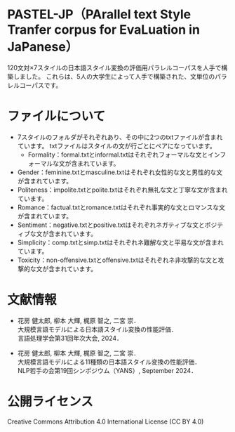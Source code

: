 # PASTEL-JP（PArallel text Style Tranfer corpus for EvaLuation in JaPanese）
120文対×7スタイルの日本語スタイル変換の評価用パラレルコーパスを人手で構築しました。
これらは、5人の大学生によって人手で構築された、文単位のパラレルコーパスです。


# ファイルについて
- 7スタイルのフォルダがそれぞれあり、その中に2つのtxtファイルが含まれています。
  txtファイルはスタイルの文が行ごとにペアになっています。
  - Formality：formal.txtとinformal.txtはそれぞれフォーマルな文とインフォーマルな文が含まれています。
- Gender：feminine.txtとmasculine.txtはそれぞれ女性的な文と男性的な文が含まれています。
- Politeness：impolite.txtとpolite.txtはそれぞれ無礼な文と丁寧な文が含まれています。
- Romance：factual.txtとromance.txtはそれぞれ事実的な文とロマンスな文が含まれています。
- Sentiment：negative.txtとpositive.txtはそれぞれネガティブな文とポジティブな文が含まれています。
- Simplicity：comp.txtとsimp.txtはそれぞれネ難解な文と平易な文が含まれています。
- Toxicity：non-offensive.txtとoffensive.txtはそれぞれネ非攻撃的な文と攻撃的な文が含まれています。

# 文献情報
- 花房 健太郎, 柳本 大輝, 梶原 智之, 二宮 崇．<br>
  大規模言語モデルによる日本語スタイル変換の性能評価．<br>
  言語処理学会第31回年次大会, 2024．

- 花房 健太郎, 柳本 大輝, 梶原 智之, 二宮 崇．<br>
  大規模言語モデルによる11種類の日本語スタイル変換の性能評価．<br>
  NLP若手の会第19回シンポジウム（YANS）, September 2024．

# 公開ライセンス
Creative Commons Attribution 4.0 International License (CC BY 4.0)
